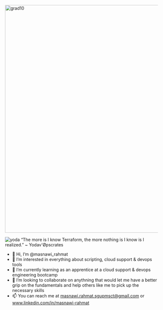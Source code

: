 <img width="750" alt="grad10" src="https://user-images.githubusercontent.com/97861822/159710702-bef1f4ab-d5ad-46bc-a402-afbb87159325.png">

![yoda](https://user-images.githubusercontent.com/97861822/159724388-a64b3b9a-4d06-4a27-823f-5815fa516bd9.gif) “The more is I know Terraform, the more nothing is I know is I realized.” ~ Yodav'Øpscrates

- 👋 Hi, I’m @masnawi_rahmat
- 👀 I’m interested in everything about scripting, cloud support & devops tools
- 🌱 I’m currently learning as an apprentice at a cloud support & devops engineering bootcamp
- 💞️ I’m looking to collaborate on anythning that would let me have a better grip on the fundamentals and help others like me to pick up the necessary skills
- 📫 You can reach me at masnawi.rahmat.sgupmsct@gmail.com or www.linkedin.com/in/masnawi-rahmat

<!---
masnawi-rahmat/masnawi-rahmat is a ✨ special ✨ repository because its `README.md` (this file) appears on your GitHub profile.
You can click the Preview link to take a look at your changes.
--->
